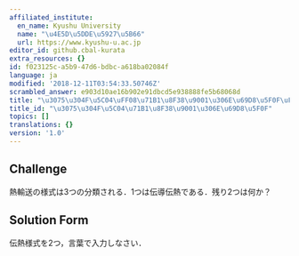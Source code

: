 ```yaml
---
affiliated_institute:
  en_name: Kyushu University
  name: "\u4E5D\u5DDE\u5927\u5B66"
  url: https://www.kyushu-u.ac.jp
editor_id: github.cbal-kurata
extra_resources: {}
id: f023125c-a5b9-47d6-bdbc-a618ba02084f
language: ja
modified: '2018-12-11T03:54:33.50746Z'
scrambled_answer: e903d10ae16b902e91dbcd5e938888fe5b68068d
title: "\u3075\u304F\u5C04\uFF08\u71B1\u8F38\u9001\u306E\u69D8\u5F0F\uFF09"
title_id: "\u3075\u304F\u5C04\u71B1\u8F38\u9001\u306E\u69D8\u5F0F"
topics: []
translations: {}
version: '1.0'
---
```


## Challenge
熱輸送の様式は3つの分類される．1つは伝導伝熱である．残り2つは何か？





## Solution Form
伝熱様式を2つ，言葉で入力しなさい．




